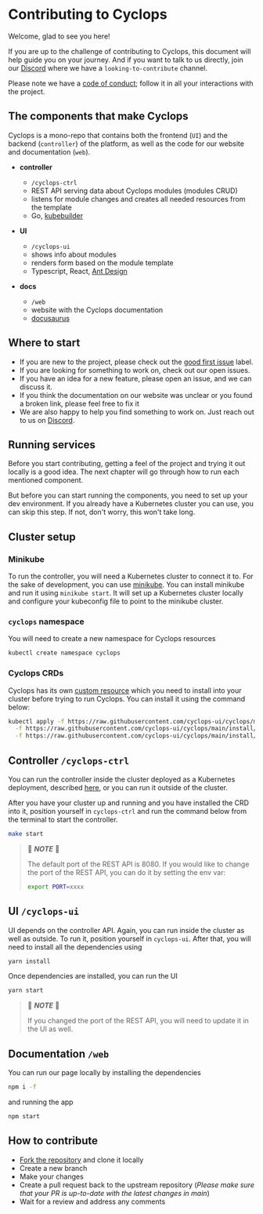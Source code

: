 # Contributing to Cyclops

Welcome, glad to see you here!

If you are up to the challenge of contributing to Cyclops, this document will help guide you on your journey. And if you want to talk to us directly, join our [Discord](https://discord.com/invite/8ErnK3qDb3) where we have a `looking-to-contribute` channel.

Please note we have a [code of conduct](./CODE_OF_CONDUCT.md); follow it in all your interactions with the project.

## The components that make Cyclops

Cyclops is a mono-repo that contains both the frontend (`UI`) and the backend (`controller`) of the platform, as well as the code for our website and documentation (`web`).

- **controller**

  - `/cyclops-ctrl`
  - REST API serving data about Cyclops modules (modules CRUD)
  - listens for module changes and creates all needed resources from the template
  - Go, [kubebuilder](https://book.kubebuilder.io/)

- **UI**

  - `/cyclops-ui`
  - shows info about modules
  - renders form based on the module template
  - Typescript, React, [Ant Design](https://ant.design/)

- **docs**

  - `/web`
  - website with the Cyclops documentation
  - [docusaurus](https://docusaurus.io/)

## Where to start

- If you are new to the project, please check out the [good first issue](https://github.com/cyclops-ui/cyclops/issues?q=is:open+is:issue+label:%22good+first+issue%22) label.
- If you are looking for something to work on, check out our open issues.
- If you have an idea for a new feature, please open an issue, and we can discuss it.
- If you think the documentation on our website was unclear or you found a broken link, please feel free to fix it
- We are also happy to help you find something to work on. Just reach out to us on [Discord](https://discord.com/invite/8ErnK3qDb3).

## Running services

Before you start contributing, getting a feel of the project and trying it out locally is a good idea. The next chapter will go through how to run each mentioned component.

But before you can start running the components, you need to set up your dev environment. If you already have a Kubernetes cluster you can use, you can skip this step. If not, don't worry, this won't take long.

## Cluster setup

### **Minikube**

To run the controller, you will need a Kubernetes cluster to connect it to. For the sake of development, you can use [minikube](https://minikube.sigs.k8s.io/docs/).
You can install minikube and run it using `minikube start`. It will set up a Kubernetes cluster locally and configure your kubeconfig file to point to the minikube cluster.

### `cyclops` namespace

You will need to create a new namespace for Cyclops resources
```zsh
kubectl create namespace cyclops
```

### Cyclops CRDs

Cyclops has its own [custom resource](https://kubernetes.io/docs/concepts/extend-kubernetes/api-extension/custom-resources/) which you need to install into your cluster before trying to run Cyclops.
You can install it using the command below:

```zsh
kubectl apply -f https://raw.githubusercontent.com/cyclops-ui/cyclops/main/install/chart/crds/cyclops-module.yaml \
  -f https://raw.githubusercontent.com/cyclops-ui/cyclops/main/install/chart/crds/template-auth-rule.yaml \
  -f https://raw.githubusercontent.com/cyclops-ui/cyclops/main/install/chart/crds/template-store.yaml
```

## **Controller** `/cyclops-ctrl`

You can run the controller inside the cluster deployed as a Kubernetes deployment, described [here](https://github.com/cyclops-ui/cyclops/blob/a4d21a48648e79fe27e51600f5489ae0d36175a7/install/cyclops-install.yaml#L259),
or you can run it outside of the cluster.

After you have your cluster up and running and you have installed the CRD into it, position yourself in `cyclops-ctrl` and run the command below from the terminal to start the controller.

```zsh
make start
```

> 📌 **_NOTE_** 📌
>
> The default port of the REST API is 8080. If you would like to change the port of the REST API, you can do it by setting the env var:
>
> ```zsh
> export PORT=xxxx
> ```

## **UI** `/cyclops-ui`

UI depends on the controller API. Again, you can run inside the cluster as well as outside. To run it, position yourself
in `cyclops-ui`. After that, you will need to install all the dependencies using

```zsh
yarn install
```

Once dependencies are installed, you can run the UI

```zsh
yarn start
```

> 📌 **_NOTE_** 📌
>
> If you changed the port of the REST API, you will need to update it in the UI as well.

## **Documentation** `/web`

You can run our page locally by installing the dependencies

```zsh
npm i -f
```

and running the app

```zsh
npm start
```

## How to contribute

- [Fork the repository](https://github.com/cyclops-ui/cyclops/fork) and clone it locally
- Create a new branch
- Make your changes
- Create a pull request back to the upstream repository (_Please make sure that your PR is up-to-date with the latest changes in main_)
- Wait for a review and address any comments
